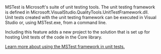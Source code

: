 ﻿MSTest is Microsoft's suite of unit testing tools. The unit testing framework is defined in Microsoft.VisualStudio.QualityTools.UnitTestFramework.dll. Unit tests created with the unit testing framework can be executed in Visual Studio or, using MSTest.exe, from a command line. 

Including this feature adds a new project to the solution that is set up for hosting Unit tests of the code in the Core library.

[Learn more about using the MSTest framework in unit tests.](https://docs.microsoft.com/en-us/visualstudio/test/using-microsoft-visualstudio-testtools-unittesting-members-in-unit-tests?view=vs-2017)
